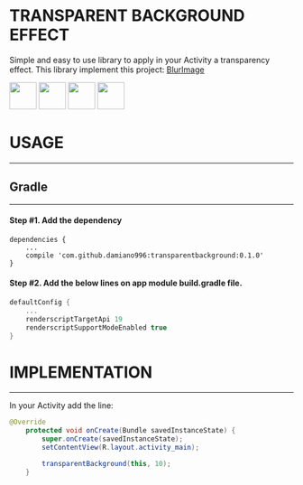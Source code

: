 # TRANSPARENT BACKGROUND EFFECT

Simple and easy to use library to apply in your Activity a transparency effect.
This library implement this project: [BlurImage](https://github.com/sparrow007/BlurImage)

<img src="http://circleforcerevenge.altervista.org/GitHubImages/transparentbackground/Screenshot_20190912-170115.png" width="48">
<img src="http://circleforcerevenge.altervista.org/GitHubImages/transparentbackground/Screenshot_20190912-170100.png" width="48">
<img src="http://circleforcerevenge.altervista.org/GitHubImages/transparentbackground/Screenshot_20190912-170139.png" width="48">
<img src="http://circleforcerevenge.altervista.org/GitHubImages/transparentbackground/Screenshot_20190912-170206.png" width="48">


# USAGE
-----
 
## Gradle
------

#### Step #1. Add the dependency

```
dependencies {
    ...
    compile 'com.github.damiano996:transparentbackground:0.1.0'
}
```

#### Step #2. Add the below lines on app module build.gradle file.

```groovy
defaultConfig {
    ...
    renderscriptTargetApi 19
    renderscriptSupportModeEnabled true
}
```

# IMPLEMENTATION
----
In your Activity add the line:

```java
@Override
    protected void onCreate(Bundle savedInstanceState) {
        super.onCreate(savedInstanceState);
        setContentView(R.layout.activity_main);

        transparentBackground(this, 10);
    }
```
